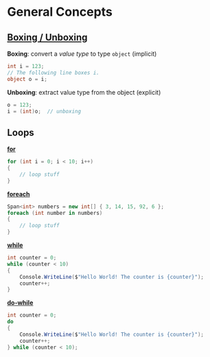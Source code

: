 # General Concepts

## [Boxing / Unboxing]

**Boxing**: convert a _value type_ to type `object` (implicit)
```c#
int i = 123;
// The following line boxes i.
object o = i;
```

**Unboxing**: extract value type from the object (explicit)
```c#
o = 123;
i = (int)o;  // unboxing
```

## Loops

**[for]**

```c#
for (int i = 0; i < 10; i++)
{
    // loop stuff
}
```

**[foreach]**

```c#
Span<int> numbers = new int[] { 3, 14, 15, 92, 6 };
foreach (int number in numbers)
{
    // loop stuff
}
```

**[while]**

```c#
int counter = 0;
while (counter < 10)
{
    Console.WriteLine($"Hello World! The counter is {counter}");
    counter++;
}
```

**[do-while]**

```c#
int counter = 0;
do
{
    Console.WriteLine($"Hello World! The counter is {counter}");
    counter++;
} while (counter < 10);
```

[Boxing / Unboxing]:
  https://docs.microsoft.com/en-us/dotnet/csharp/programming-guide/types/boxing-and-unboxing

[for]:
  https://docs.microsoft.com/en-us/dotnet/csharp/language-reference/keywords/for

[foreach]:
  https://docs.microsoft.com/en-us/dotnet/csharp/language-reference/keywords/foreach-in

[while]:
  https://docs.microsoft.com/en-us/dotnet/csharp/language-reference/keywords/while
  
[do-while]:
  https://docs.microsoft.com/en-us/dotnet/csharp/language-reference/keywords/do
